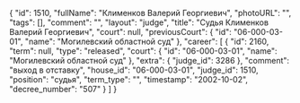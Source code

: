 {
    "id": 1510,
    "fullName": "Клименков Валерий Георгиевич",
    "photoURL": "",
    "tags": [],
    "comment": "",
    "layout": "judge",
    "title": "Судья Клименков Валерий Георгиевич",
    "court": null,
    "previousCourt": {
        "id": "06-000-03-01",
        "name": "Могилевский областной суд"
    },
    "career": [
        {
            "id": 2160,
            "term": null,
            "type": "released",
            "court": {
                "id": "06-000-03-01",
                "name": "Могилевский областной суд"
            },
            "extra": {
                "judge_id": 3286
            },
            "comment": "выход в отставку",
            "house_id": "06-000-03-01",
            "judge_id": 1510,
            "position": "судья",
            "term_type": "",
            "timestamp": "2002-10-02",
            "decree_number": "507"
        }
    ]
}